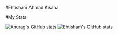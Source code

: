 #Ehtisham Ahmad Kisana






#My Stats:





[![Anurag's GitHub stats](https://github-readme-stats.vercel.app/api?username=ehtisham-kisana)](https://github.com/Ehtisham-Kisanas)
![Ehtisham's GitHub stats](https://github-readme-stats.vercel.app/api?username=ehtisham-kisana&show_icons=true&theme=radical)
